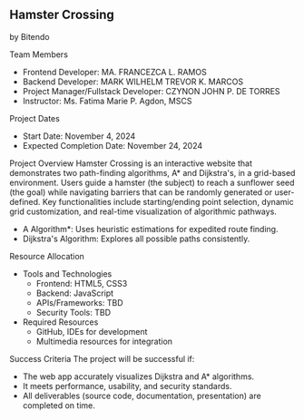 ## Hamster Crossing
by Bitendo

Team Members
- Frontend Developer: MA. FRANCEZCA L. RAMOS
- Backend Developer: MARK WILHELM TREVOR K. MARCOS
- Project Manager/Fullstack Developer: CZYNON JOHN P. DE TORRES
- Instructor: Ms. Fatima Marie P. Agdon, MSCS

Project Dates
- Start Date: November 4, 2024
- Expected Completion Date: November 24, 2024

Project Overview
Hamster Crossing is an interactive website that demonstrates two path-finding algorithms, A* and Dijkstra's, in a grid-based environment. Users guide a hamster (the subject) to reach a sunflower seed (the goal) while navigating barriers that can be randomly generated or user-defined. Key functionalities include starting/ending point selection, dynamic grid customization, and real-time visualization of algorithmic pathways.
- A Algorithm*: Uses heuristic estimations for expedited route finding.
- Dijkstra's Algorithm: Explores all possible paths consistently.

Resource Allocation
- Tools and Technologies
	- Frontend: HTML5, CSS3
	- Backend: JavaScript
	- APIs/Frameworks: TBD
	- Security Tools: TBD
- Required Resources
	- GitHub, IDEs for development
	- Multimedia resources for integration

Success Criteria
The project will be successful if:
- The web app accurately visualizes Dijkstra and A* algorithms.
- It meets performance, usability, and security standards.
- All deliverables (source code, documentation, presentation) are completed on time.	
